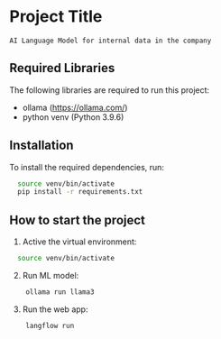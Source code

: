 
# Project Title
    AI Language Model for internal data in the company


## Required Libraries
The following libraries are required to run this project:
- ollama (https://ollama.com/) 
- python venv  (Python 3.9.6)

## Installation
To install the required dependencies, run:
```bash
  source venv/bin/activate
  pip install -r requirements.txt
```

## How to start the project
1. Active the virtual environment:
```bash
  source venv/bin/activate
```

2. Run ML model:
```bash
    ollama run llama3
```

3. Run the web app:
```bash
    langflow run
```
